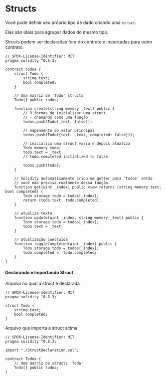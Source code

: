 # Structs

Você pode definir seu próprio tipo de dado criando uma `struct`.

Elas são úteis para agrupar dados do mesmo tipo.

Structs podem ser declaradas fora do contrato e importadas para outro contrato.

```solidity
// SPDX-License-Identifier: MIT
pragma solidity ^0.8.3;

contract Todos {
    struct Todo {
        string text;
        bool completed;
    }

    // Uma matriz de 'Todo' structs
    Todo[] public todos;

    function create(string memory _text) public {
        // 3 formas de inicializar uma struct
        // - chamando como uma função
        todos.push(Todo(_text, false));

        // mapeamento do valor principal
        todos.push(Todo({text: _text, completed: false}));

        // inicializa uma struct vazia e depois atualiza
        Todo memory todo;
        todo.text = _text;
        // todo.completed initialized to false

        todos.push(todo);
    }

    // Solidity automaticamente criou um getter para 'todos' então
    // você não precisa realmente dessa função.
    function get(uint _index) public view returns (string memory text, bool completed) {
        Todo storage todo = todos[_index];
        return (todo.text, todo.completed);
    }

    // atualiza texto
    function update(uint _index, string memory _text) public {
        Todo storage todo = todos[_index];
        todo.text = _text;
    }

    // atualização concluída
    function toggleCompleted(uint _index) public {
        Todo storage todo = todos[_index];
        todo.completed = !todo.completed;
    }
}
```

#### Declarando e Importando Struct <a href="#declaring-and-importing-struct" id="declaring-and-importing-struct"></a>

Arquivo no qual a struct é declarada

```solidity
// SPDX-License-Identifier: MIT
pragma solidity ^0.8.3;

struct Todo {
    string text;
    bool completed;
}
```

Arquivo que importa a struct acima

```solidity
// SPDX-License-Identifier: MIT
pragma solidity ^0.8.3;

import "./StructDeclaration.sol";

contract Todos {
    // Uma matriz de structs 'Todo' 
    Todo[] public todos;
}
```

